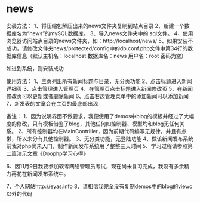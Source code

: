 news
====

安装方法：
1、将压缩包解压出来的news文件夹复制到站点目录
2、新建一个数据库名为“news”的mySQL数据库。
3、导入news文件夹中的.sql文件。
4、使用浏览器访问站点目录的news文件夹，如：http://localhost/news/
5、如果安装不成功，请修改文件夹news/protected/config中的db.conf.php文件中第34行的数据库信息（默认主机名：localhost  数据库名：news  用户名：root   密码为空）

如进到系统，则安装成功

使用方法：
1、主页列出所有新闻标题与目录，无分页功能
2、点击标题进入新闻详细页
3、点击管理进入管理页
4、在管理页点击标题进入新闻修改页
5、在新闻修改页可以更新或者删除新闻
6、点击右边管理菜单中的添加新闻可以添加新闻
7、新发表的文章会在主页的最底部出现

备注：
1、因为说明界面不做要求，我便使用了demos中blog的模板并经过了大幅度的修改，只有模板借鉴了blog，其他任何如控制器、模型均和blog无任何关系。
2、所有控制器均在MainContrlller，因为前期代码编写无规律，并且有点懒，所以未分有其他控制器。
3、无分类功能，无登陆功能
4、做该新闻发布系统前我对php尚未入门，制作新闻发布系统用了整整三天时间
5、学习过程请参照第二篇演示文章《Doophp学习心得》

6、因11月9日我要参加软考网络管理员考试，现在尚未复习完成，我没有多余精力再花在新闻发布系统中。

7、个人网站http://eyas.info
8、请相信我完全没有复制demos中的blog的viewc以外的代码
